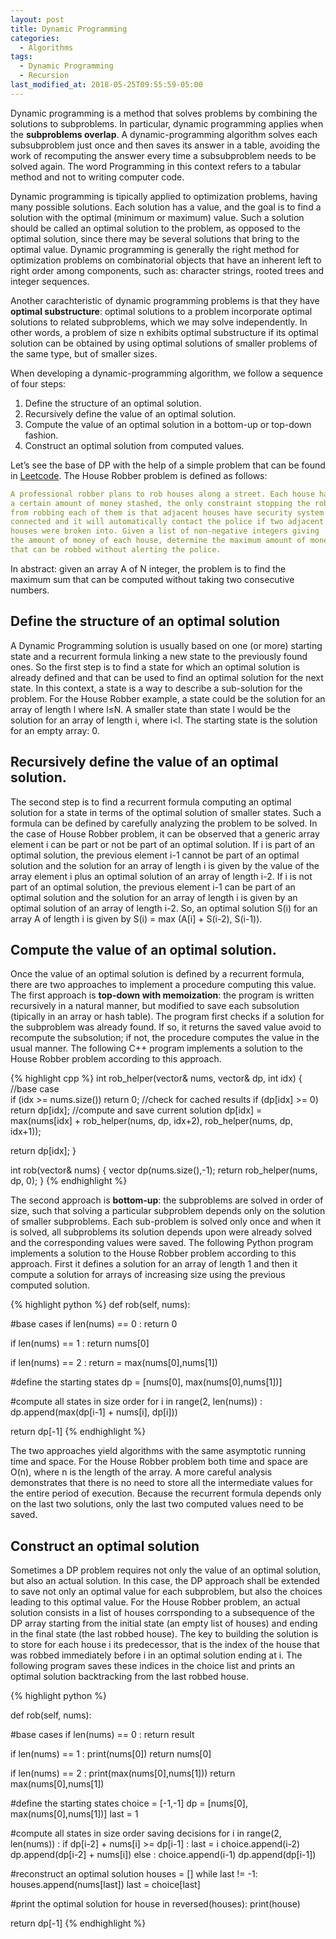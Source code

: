 ```yaml
---
layout: post
title: Dynamic Programming
categories:
  - Algorithms
tags:
  - Dynamic Programming
  - Recursion
last_modified_at: 2018-05-25T09:55:59-05:00
---
```


Dynamic programming is a method that solves problems by combining the solutions to subproblems. In particular, dynamic programming applies when the **subproblems overlap**. A dynamic-programming algorithm solves each subsubproblem just once and then saves its answer in a table, avoiding the work of recomputing the answer every time a subsubproblem needs to be solved again. The word Programming in this context refers to a tabular method and not to writing computer code. 

Dynamic programming is tipically applied to optimization problems, having many possible solutions. Each solution has a value, and the goal is to find a solution with the optimal (minimum or maximum) value. Such a solution should be called an optimal solution to the problem, as opposed to the optimal solution, since there may be several solutions that bring to the optimal value. Dynamic programming is generally the right method for optimization problems on combinatorial objects that have an inherent left to right order among components, such as: character strings, rooted trees and integer sequences.

Another carachteristic of dynamic programming problems is that they have **optimal substructure**: optimal solutions to a problem incorporate optimal solutions to related subproblems, which we may solve independently. In other words, a problem of size n exhibits optimal substructure if its optimal solution can be obtained by using optimal solutions of smaller problems of the same type, but of smaller sizes.

When developing a dynamic-programming algorithm, we follow a sequence of four steps:
1. Define the structure of an optimal solution.
2. Recursively define the value of an optimal solution.
3. Compute the value of an optimal solution in a bottom-up or top-down fashion. 
4. Construct an optimal solution from computed values.

Let’s see the base of DP with the help of a simple problem that can be found in [Leetcode](https://leetcode.com/problems/house-robber/description/). The House Robber problem is defined as follows: 
```yaml
A professional robber plans to rob houses along a street. Each house has
a certain amount of money stashed, the only constraint stopping the rob 
from robbing each of them is that adjacent houses have security system 
connected and it will automatically contact the police if two adjacent 
houses were broken into. Given a list of non-negative integers giving
the amount of money of each house, determine the maximum amount of money 
that can be robbed without alerting the police.
```
In abstract: given an array A of N integer, the problem is to find the maximum sum that can be computed without taking two consecutive numbers.

## Define the structure of an optimal solution

A Dynamic Programming solution is usually based on one (or more) starting state and a recurrent formula linking a new state to the previously found ones. So the first step is to find a state for which an optimal solution is already defined and that can be used to find an optimal solution for the next state. In this context, a state is a way to describe a sub-solution for the problem. For the House Robber example, a state could be the solution for an array of length l where l≤N. A smaller state than state l would be the solution for an array of length i, where i<l. The starting state is the solution for an empty array: 0.

## Recursively define the value of an optimal solution.

The second step is to find a recurrent formula computing an optimal solution for a state in terms of the optimal solution of smaller states. Such a formula can be defined by carefully analyzing the problem to be solved. In the case of House Robber problem, it can be observed that a generic array element i can be part or not be part of an optimal solution. If i is part of an optimal solution, the previous element i-1 cannot be part of an optimal solution and the solution for an array of length i is given by the value of the array element i plus an optimal solution of an array of length i-2. If i is not part of an optimal solution, the previous element i-1 can be part of an optimal solution and the solution for an array of length i is given by an optimal solution of an array of length i-2. So, an optimal solution S(i) for an array A of length i is given by S(i) = max (A[i] + S(i-2), S(i-1)).

## Compute the value of an optimal solution. 

Once the value of an optimal solution is defined by a recurrent formula, there are two approaches to implement a procedure computing this value. The first approach is **top-down with memoization**: the program is written recursively in a natural manner, but modified to save each subsolution (tipically in an array or hash table). The program first checks if a solution for the subproblem was already found. If so, it returns the saved value avoid to recompute the subsolution; if not, the procedure computes the value in the usual manner. The following C++ program implements a solution to the House Robber problem according to this approach.

{% highlight cpp %}
int rob_helper(vector<int>& nums, vector<int>& dp, int idx) {
  //base case     
  if (idx >= nums.size()) return 0;
  //check for cached results
  if (dp[idx] >= 0) return dp[idx];
  //compute and save current solution
  dp[idx] = max(nums[idx] + rob_helper(nums, dp, idx+2), rob_helper(nums, dp, idx+1));

  return dp[idx];
}
    
int rob(vector<int>& nums) {
  vector<int> dp(nums.size(),-1);
  return rob_helper(nums, dp, 0);
}
{% endhighlight %}
  
The second approach is **bottom-up**: the subproblems are solved in order of size, such that solving a particular subproblem depends only on the solution of smaller subproblems. Each sub-problem is solved only once and when it is solved, all subproblems its solution depends upon were already solved and the corresponding values were saved. The following Python program implements a solution to the House Robber problem according to this approach. First it defines a solution for an array of length 1 and then it compute a solution for arrays of increasing size using the previous computed solution.

{% highlight python %}
def rob(self, nums):

  #base cases
  if len(nums) == 0 :
    return 0
        
  if len(nums) == 1 :
    return nums[0]

  if len(nums) == 2 :
      return = max(nums[0],nums[1])

  #define the starting states
  dp = [nums[0], max(nums[0],nums[1])]
  
  #compute all states in size order
  for i in range(2, len(nums)) :
      dp.append(max(dp[i-1] + nums[i], dp[i]))

  return dp[-1]
{% endhighlight %}

The two approaches yield algorithms with the same asymptotic running time and space. For the House Robber problem both time and space are O(n), where n is the length of the array. A more careful analysis demonstrates that there is no need to store all the intermediate values for the entire period of execution. Because the recurrent formula depends only on the last two solutions, only the last two computed values need to be saved.

## Construct an optimal solution

Sometimes a DP problem requires not only the value of an optimal solution, but also an actual solution. In this case, the DP approach shall be extended to save not only an optimal value for each subproblem, but also the choices leading to this optimal value. For the House Robber problem, an actual solution consists in a list of houses corrsponding to a subsequence of the DP array starting from the initial state (an empty list of houses) and ending in the final state (the last robbed house). The key to building the solution is to store for each house i its predecessor, that is the index of the house that was robbed immediately before i in an optimal solution ending at i. The following program saves these indices in the choice list and prints an optimal solution backtracking from the last robbed house. 

{% highlight python %}

def rob(self, nums):

  #base cases
  if len(nums) == 0 :
      return result

  if len(nums) == 1 :
      print(nums[0])
      return nums[0]

  if len(nums) == 2 :
      print(max(nums[0],nums[1]))
      return max(nums[0],nums[1])
      
  #define the starting states
  choice = [-1,-1]
  dp = [nums[0], max(nums[0],nums[1])] 
  last = 1
  
  #compute all states in size order saving decisions
  for i in range(2, len(nums)) :
      if dp[i-2] + nums[i] >= dp[i-1] :
          last = i
          choice.append(i-2)
          dp.append(dp[i-2] + nums[i])
      else :
          choice.append(i-1)
          dp.append(dp[i-1])

  #reconstruct an optimal solution
  houses = []
  while last != -1:
      houses.append(nums[last])
      last = choice[last]
  
  #print the optimal solution
  for house in reversed(houses):
      print(house)

  return dp[-1]
{% endhighlight %}

        

